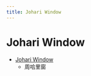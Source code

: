 ```yaml
---
title: Johari Window
---
```


# Johari Window
- [Johari Window](https://en.wikipedia.org/wiki/Johari_window)
  - 周哈里窗


